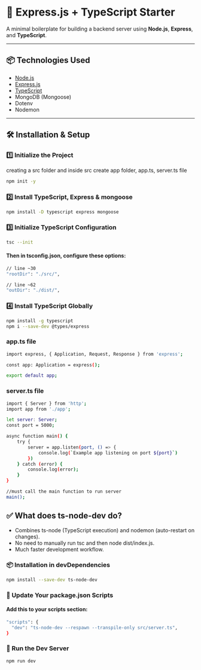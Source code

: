 # 🚀 Express.js + TypeScript Starter

A minimal boilerplate for building a backend server using **Node.js**, **Express**, and **TypeScript**.

---

## 📦 Technologies Used

- [Node.js](https://nodejs.org/)
- [Express.js](https://expressjs.com/)
- [TypeScript](https://www.typescriptlang.org/)
- MongoDB (Mongoose)
- Dotenv
- Nodemon

---

## 🛠 Installation & Setup

### 1️⃣ Initialize the Project

creating a src folder and inside src create app folder, app.ts, server.ts file

```bash
npm init -y
```
### 2️⃣ Install TypeScript, Express & mongoose
```bash
npm install -D typescript express mongoose
```

### 3️⃣  Initialize TypeScript Configuration
```bash
tsc --init
```

#### Then in tsconfig.json, configure these options:
```bash
// line ~30
"rootDir": "./src/",

// line ~62
"outDir": "./dist/",
```

### 4️⃣ Install TypeScript Globally
```bash
npm install -g typescript
npm i --save-dev @types/express
```
### app.ts file
```bash
import express, { Application, Request, Response } from 'express';

const app: Application = express();

export default app;
```

### server.ts file
```bash
import { Server } from 'http';
import app from './app';

let server: Server;
const port = 5000;

async function main() {
    try {
        server = app.listen(port, () => {
            console.log(`Example app listening on port ${port}`)
        })
    } catch (error) {
        console.log(error);
    }
}

//must call the main function to run server
main(); 

```

## ✅ What does ts-node-dev do?
- Combines ts-node (TypeScript execution) and nodemon (auto-restart on changes).
- No need to manually run tsc and then node dist/index.js.
- Much faster development workflow.

### 📦 Installation in devDependencies
```bash
npm install --save-dev ts-node-dev
```

### 🧾 Update Your package.json Scripts
#### Add this to your scripts section:
```bash
"scripts": {
  "dev": "ts-node-dev --respawn --transpile-only src/server.ts",
}
```

### 🏁 Run the Dev Server
```bash
npm run dev
```